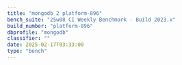 ```yaml
---
title: "mongodb 2 platform-896"
bench_suite: "25w08 CI Weekly Benchmark - Build 2023.x"
build_number: "platform-896"
dbprofile: "mongodb"
classifier: ""
date: 2025-02-17T03:33:00
type: "bench"
---
```

